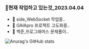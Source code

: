 ### 💬현재 작업하고 있는것_2023.04.04

- 🔭 side_WebSocket 작업중..
- 🔭 GAIApro 프로젝트 고도화중..
- 🔭 백준,프로그래머스 문제풀이..

![Anurag's GitHub stats](https://github-readme-stats.vercel.app/api?username=suminpark123&show_icons=true&theme=radical)
<!--
**suminpark123/suminpark123** is a ✨ _special_ ✨ repository because its `README.md` (this file) appears on your GitHub profile.

Here are some ideas to get you started:

- 🔭 I’m currently working on ...
- 🌱 I’m currently learning ...
- 👯 I’m looking to collaborate on ...
- 🤔 I’m looking for help with ...
- 💬 Ask me about ...
- 📫 How to reach me: ...
- 😄 Pronouns: ...
- ⚡ Fun fact: ...
👋
-->
